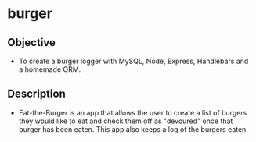 # burger

## Objective
 
 - To create a burger logger with MySQL, Node, Express, Handlebars and a homemade ORM.
 
 ## Description

 - Eat-the-Burger is an app that allows the user to create a list of burgers they would like to eat and check them off as "devoured" once that burger has been eaten. This app also keeps a log of the burgers eaten.
 
